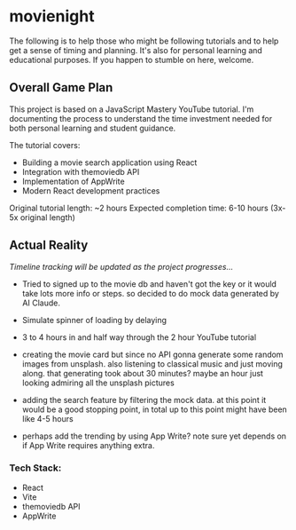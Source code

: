 # movienight

The following is to help those who might be following tutorials and to help get a sense of timing and planning. It's also for personal learning and educational purposes. If you happen to stumble on here, welcome.

## **Overall Game Plan**
This project is based on a JavaScript Mastery YouTube tutorial. I'm documenting the process to understand the time investment needed for both personal learning and student guidance.

The tutorial covers:
- Building a movie search application using React
- Integration with themoviedb API
- Implementation of AppWrite
- Modern React development practices

Original tutorial length: ~2 hours
Expected completion time: 6-10 hours (3x-5x original length)

## **Actual Reality**
_Timeline tracking will be updated as the project progresses..._

- Tried to signed up to the movie db and haven't got the key or it would take lots more info or steps. so decided to do mock data generated by AI Claude. 

- Simulate spinner of loading by delaying 

- 3 to 4 hours in and half way through the 2 hour YouTube tutorial

- creating the movie card but since no API gonna generate some random images from unsplash. also listening to classical music and just moving along. that generating took about 30 minutes? maybe an hour just looking admiring all the unsplash pictures

- adding the search feature by filtering the mock data. at this point it would be a good stopping point, in total up to this point might have been like 4-5 hours

- perhaps add the trending by using App Write? note sure yet depends on if App Write requires anything extra.





### Tech Stack:
- React
- Vite
- themoviedb API
- AppWrite

